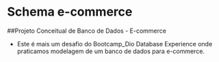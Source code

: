 # Schema e-commerce

##Projeto Conceitual de Banco de Dados - E-commerce

- Este é mais um desafio do Bootcamp_Dio Database Experience onde praticamos modelagem de um banco de dados para e-commerce.

  ​





